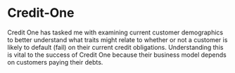 # Credit-One
Credit One has tasked me with examining current customer demographics to better understand what traits might relate to whether or not a customer is likely to default (fail) on their current credit obligations. Understanding this is vital to the success of Credit One because their business model depends on customers paying their debts.
